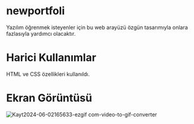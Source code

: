 # newportfoli

Yazılım öğrenmek isteyenler için bu web arayüzü özgün tasarımıyla onlara fazlasıyla yardımcı olacaktır.


# Harici Kullanımlar

HTML ve CSS özellikleri kullanıldı.

# Ekran Görüntüsü
![Kayt2024-06-02165633-ezgif com-video-to-gif-converter](https://github.com/Musdow/newportfoli/assets/170264267/be00b519-32dd-4263-b1bf-7a496513b12c)
